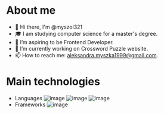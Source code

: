 # About me
- 👋 Hi there, I'm @myszol321
- 🎓 I am studying computer science for a master's degree.
- 🌱 I’m aspiring to be Frontend Developer.
- 🔭 I’m currently working on Crossword Puzzle website.
- 📫 How to reach me: aleksandra.myszka1999@gmail.com.

# Main technologies
- Languages ![image](https://user-images.githubusercontent.com/83660651/216839714-702131a0-e9ed-485b-8309-f3ddd78e25d4.png) ![image](https://user-images.githubusercontent.com/83660651/216839777-5da10c4d-7bde-4413-935c-0303de4d2c41.png) ![image](https://user-images.githubusercontent.com/83660651/216839784-9669ada7-dc7d-4bfd-a58a-7872d7acf643.png)
- Frameworks ![image](https://user-images.githubusercontent.com/83660651/216839833-07a4674d-0819-460b-bbb5-273193d79d50.png)

